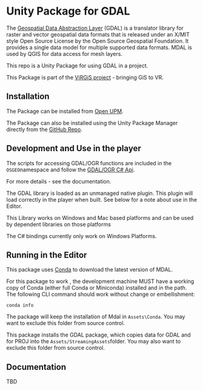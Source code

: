 # Unity Package for GDAL

The [Geospatial Data Abstraction Layer](https://gdal.org//) (GDAL) is a translator library for raster and vector geospatial data formats that is released under an X/MIT style Open Source License by the Open Source Geospatial Foundation. It provides a single data model for multiple supported data formats. MDAL is used by QGIS for data access for mesh layers. 

This repo is a Unity Package for using GDAL in a project.

This Package is part of the [ViRGiS project](https://www.virgis.org/) - bringing GiS to VR. 

## Installation

The Package can be installed from [Open UPM](https://openupm.com/packages/com.virgis.mdal/). 

The Package can also be installed using the Unity Package Manager directly from the [GitHub Repo](https://github.com/ViRGIS-Team/mdal-upm).

## Development and Use in the player

The scripts for accessing GDAL/OGR functions are included in the `OSGEO`namespace and follow the [GDAL/OGR C# Api](https://trac.osgeo.org/gdal/wiki/GdalOgrInCsharp).

For more details - see the documentation.

The GDAL library is loaded as an unmanaged native plugin. This plugin will load correctly in the player when built. See below for a note about use in the Editor.

This Library works on Windows and Mac based platforms and can be used by dependent libraries on those platforms

The C# bindings currently only work on Windows Platforms.

## Running in the Editor

This package uses [Conda](https://docs.conda.io/en/latest/) to download the latest version of MDAL.

For this package to work , the development machine MUST have a working copy of Conda (either full Conda or Miniconda) installed and in the path. The following CLI command should work without change or embellishment:

```
conda info
```

The package will keep the installation of Mdal in `Assets\Conda`. You may want to exclude this folder from source control.

This package installs the GDAL package, which copies data for GDAL and for PROJ into the `Assets/StreamingAssets`folder. You may also want to exclude this folder from source control.

## Documentation

TBD


